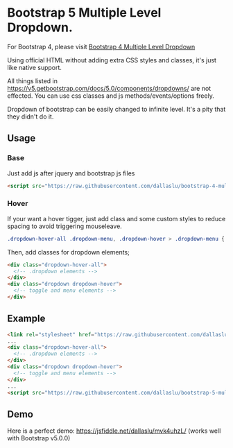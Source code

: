 # Bootstrap 5 Multiple Level Dropdown.

For Bootstrap 4, please visit [Bootstrap 4 Multiple Level Dropdown](https://github.com/dallaslu/bootstrap-4-multi-level-dropdown)

Using official HTML without adding extra CSS styles and classes, it's just like native support. 

All things listed in https://v5.getbootstrap.com/docs/5.0/components/dropdowns/ are not effected. You can use css classes and js methods/events/options freely.

Dropdown of bootstrap can be easily changed to infinite level. It's a pity that they didn't do it.

## Usage

### Base
Just add js after jquery and bootstrap js files 

```html
<script src="https://raw.githubusercontent.com/dallaslu/bootstrap-4-multi-level-dropdown/master/bootstrap4-dropdown-ml-hack.js"></script>
```
### Hover
If your want a hover tigger, just add class and some custom styles to reduce spacing to avoid triggering mouseleave.
```css
.dropdown-hover-all .dropdown-menu, .dropdown-hover > .dropdown-menu { margin:0 }
```
Then, add classes for dropdown elements;
```html
<div class="dropdown-hover-all">
  <!-- .dropdown elements -->
</div>
<div class="dropdown dropdown-hover">
  <!-- toggle and menu elements -->
</div>
```
## Example
```html
<link rel="stylesheet" href="https://raw.githubusercontent.com/dallaslu/bootstrap-5-multi-level-dropdown/master/bootstrap5-dropdown-ml-hack.css" />
...
<div class="dropdown-hover-all">
  <!-- .dropdown elements -->
</div>
<div class="dropdown dropdown-hover">
  <!-- toggle and menu elements -->
</div>
...
<script src="https://raw.githubusercontent.com/dallaslu/bootstrap-5-multi-level-dropdown/master/bootstrap5-dropdown-ml-hack.js"></script>
```

## Demo

Here is a perfect demo: https://jsfiddle.net/dallaslu/mvk4uhzL/ (works well with Bootstrap v5.0.0)
